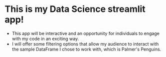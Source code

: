# This is my Data Science streamlit app!
- This app will be interactive and an opportunity for individuals to engage with my code in an exciting way.
- I will offer some filtering options that allow my audience to interact with the sample DataFrame I chose to work with, which is Palmer's Penguins.
